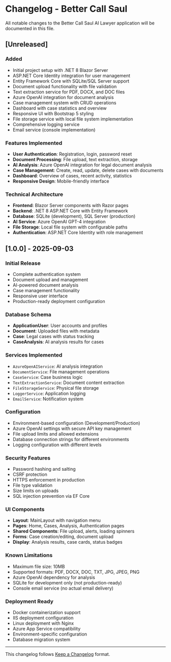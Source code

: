 # Changelog - Better Call Saul

All notable changes to the Better Call Saul AI Lawyer application will be documented in this file.

## [Unreleased]

### Added
- Initial project setup with .NET 8 Blazor Server
- ASP.NET Core Identity integration for user management
- Entity Framework Core with SQLite/SQL Server support
- Document upload functionality with file validation
- Text extraction service for PDF, DOCX, and DOC files
- Azure OpenAI integration for document analysis
- Case management system with CRUD operations
- Dashboard with case statistics and overview
- Responsive UI with Bootstrap 5 styling
- File storage service with local file system implementation
- Comprehensive logging service
- Email service (console implementation)

### Features Implemented
- **User Authentication**: Registration, login, password reset
- **Document Processing**: File upload, text extraction, storage
- **AI Analysis**: Azure OpenAI integration for legal document analysis
- **Case Management**: Create, read, update, delete cases with documents
- **Dashboard**: Overview of cases, recent activity, statistics
- **Responsive Design**: Mobile-friendly interface

### Technical Architecture
- **Frontend**: Blazor Server components with Razor pages
- **Backend**: .NET 8 ASP.NET Core with Entity Framework
- **Database**: SQLite (development), SQL Server (production)
- **AI Service**: Azure OpenAI GPT-4 integration
- **File Storage**: Local file system with configurable paths
- **Authentication**: ASP.NET Core Identity with role management

## [1.0.0] - 2025-09-03

### Initial Release
- Complete authentication system
- Document upload and management
- AI-powered document analysis
- Case management functionality
- Responsive user interface
- Production-ready deployment configuration

### Database Schema
- **ApplicationUser**: User accounts and profiles
- **Document**: Uploaded files with metadata
- **Case**: Legal cases with status tracking
- **CaseAnalysis**: AI analysis results for cases

### Services Implemented
- `AzureOpenAIService`: AI analysis integration
- `DocumentService`: File management operations
- `CaseService`: Case business logic
- `TextExtractionService`: Document content extraction
- `FileStorageService`: Physical file storage
- `LoggerService`: Application logging
- `EmailService`: Notification system

### Configuration
- Environment-based configuration (Development/Production)
- Azure OpenAI settings with secure API key management
- File upload limits and allowed extensions
- Database connection strings for different environments
- Logging configuration with different levels

### Security Features
- Password hashing and salting
- CSRF protection
- HTTPS enforcement in production
- File type validation
- Size limits on uploads
- SQL injection prevention via EF Core

### UI Components
- **Layout**: MainLayout with navigation menu
- **Pages**: Home, Cases, Analysis, Authentication pages
- **Shared Components**: File upload, alerts, loading spinners
- **Forms**: Case creation/editing, document upload
- **Display**: Analysis results, case cards, status badges

### Known Limitations
- Maximum file size: 10MB
- Supported formats: PDF, DOCX, DOC, TXT, JPG, JPEG, PNG
- Azure OpenAI dependency for analysis
- SQLite for development only (not production-ready)
- Console email service (no actual email delivery)

### Deployment Ready
- Docker containerization support
- IIS deployment configuration
- Linux deployment with Nginx
- Azure App Service compatibility
- Environment-specific configuration
- Database migration system

---

This changelog follows [Keep a Changelog](https://keepachangelog.com/en/1.0.0/) format.